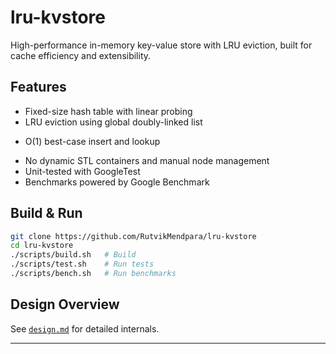 # lru-kvstore
High-performance in-memory key-value store with LRU eviction, built for cache efficiency and extensibility.

## Features

* Fixed-size hash table with linear probing
* LRU eviction using global doubly-linked list
- O(1) best-case insert and lookup
* No dynamic STL containers and manual node management
* Unit-tested with GoogleTest
* Benchmarks powered by Google Benchmark

## Build & Run

```bash
git clone https://github.com/RutvikMendpara/lru-kvstore
cd lru-kvstore
./scripts/build.sh   # Build
./scripts/test.sh    # Run tests
./scripts/bench.sh   # Run benchmarks
```

## Design Overview

See [`design.md`](docs/Design.md) for detailed internals.


---

